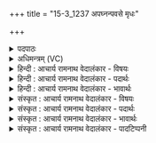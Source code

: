 +++
title = "15-3_1237 अपघ्नन्पवसे मृधः"

+++
<details><summary>पदपाठः</summary>

अ꣣पघ्नन्। अ꣣प। घ्न꣢न्। प꣣वसे। मृ꣡धः꣢꣯। क्र꣣तुवि꣢त्। क्र꣣तु। वि꣢त्। सो꣣म। मत्सरः꣢। नु꣣द꣡स्व꣢। अ꣡दे꣢꣯वयुम्। अ। दे꣣वयुम्। ज꣡न꣢꣯म्। १२३७।
</details>

<details><summary>अधिमन्त्रम् (VC)</summary>

- पवमानः सोमः
- निध्रुविः काश्यपः
- गायत्री
- षड्जः
</details>

<details><summary>हिन्दी : आचार्य रामनाथ वेदालंकार - विषयः</summary>

तृतीय ऋचा की व्याख्या पूर्वार्चिक में ४९२ क्रमाङ्क पर परमात्मा के विषय में की जा चुकी है। यहाँ एक साथ परमात्मा और आचार्य दोनों का विषय वर्णित करते हैं।
</details>

<details><summary>हिन्दी : आचार्य रामनाथ वेदालंकार - पदार्थः</summary>

पदार्थान्वयभाषाः -  हे (सोम) आनन्दरस के भण्डार परमात्मन् वा विद्यारस के भण्डार आचार्य ! (क्रतुवित्) विज्ञानों और कर्मों को प्राप्त करानेवाले, (मत्सरः) आनन्ददाता आप (मृधः) हिंसावृत्तियों को (अपघ्नन्) विनष्ट करते हुए (पवसे) मनुष्यों वा विद्यार्थियों के अन्तःकरण को पवित्र करते हो। आप (अदेवयुम्) दिव्यगुणों को प्राप्त न करना चाहनेवाले (जनम्) मनुष्य को वा विद्यार्थी को (नुदस्व) उनकी प्राप्ति के लिए प्रेरित करो ॥३॥
</details>

<details><summary>हिन्दी : आचार्य रामनाथ वेदालंकार - भावार्थः</summary>

भावार्थभाषाः -  जैसे परमेश्वर वेद द्वारा दिव्य गुणों की प्राप्ति का सन्देश देकर योगाभ्यासियों को ब्रह्मानन्द प्रदान करके कृतार्थ करता है,वैसे ही आचार्य छात्रों को क्रियात्मक ज्ञानसहित आध्यात्मिक एवं भौतिक विविध विद्याएँ सिखाकर,उनमें दिव्य गुण उत्पन्न करके उन्हें सुयोग्य बनाए ॥३॥
</details>

<details><summary>संस्कृत : आचार्य रामनाथ वेदालंकार - विषयः</summary>

तृतीया ऋक् पूर्वार्चिके ४९२ क्रमाङ्के परमात्मविषये व्याख्याता। अत्र युगपत् परमात्माचार्ययोरुभयोर्विषय उच्यते।
</details>

<details><summary>संस्कृत : आचार्य रामनाथ वेदालंकार - पदार्थः</summary>

पदार्थान्वयभाषाः -  हे (सोम) आनन्दरसागार परमात्मन् विद्यारसागार आचार्य वा ! (क्रतुवित्) क्रतूनां विज्ञानानां कर्मणां च लम्भकः, (मत्सरः) आनन्दप्रदः त्वम् (मृधः) हिंसावृत्तीः (अपघ्नन्) विनाशयन् (पवसे) जनानां विद्यार्थिनां वा अन्तःकरणं पुनासि। त्वम् (अदेवयुम्) अदेवकामम्,दिव्यगुणप्राप्त्यनिच्छुकम् (जनम्) मनुष्यं विद्यार्थिनं वा (नुदस्व) तत्प्राप्त्यर्थं प्रेरय ॥३॥
</details>

<details><summary>संस्कृत : आचार्य रामनाथ वेदालंकार - भावार्थः</summary>

भावार्थभाषाः -  यथा परमेश्वरो वेदद्वारेण दिव्यगुणप्राप्तिं सन्दिश्य योगाभ्यासिभ्यो ब्रह्मानन्दं प्रदाय तान् कृतार्थान् करोति तथैव आचार्यश्छात्रान् क्रियात्मकज्ञानसहिता आध्यात्मिकीर्भौतिकीश्च विविधा विद्याः शिक्षयित्वा तेषु दिव्यगुणांश्चोत्पाद्य तान् सुयोग्यान् कुर्यात् ॥३॥
</details>

<details><summary>संस्कृत : आचार्य रामनाथ वेदालंकार - पादटिप्पनी</summary>

टिप्पणी:   १. ऋ० ९।६३।२४,साम० ४९२।
</details>